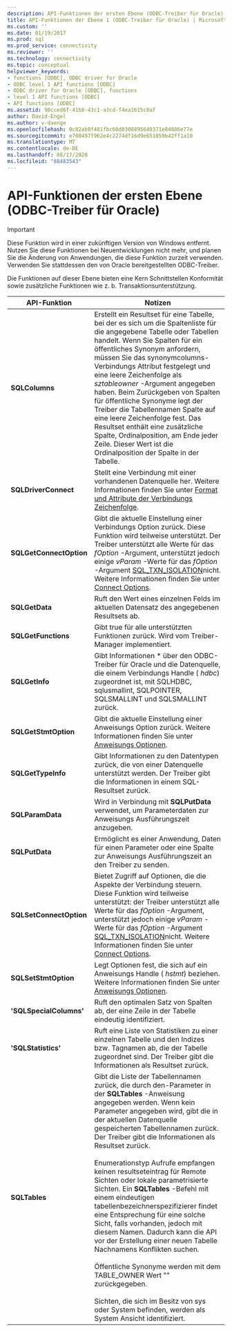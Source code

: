 ```yaml
---
description: API-Funktionen der ersten Ebene (ODBC-Treiber für Oracle)
title: API-Funktionen der Ebene 1 (ODBC-Treiber für Oracle) | Microsoft-Dokumentation
ms.custom: ''
ms.date: 01/19/2017
ms.prod: sql
ms.prod_service: connectivity
ms.reviewer: ''
ms.technology: connectivity
ms.topic: conceptual
helpviewer_keywords:
- functions [ODBC], ODBC driver for Oracle
- ODBC level 1 API functions [ODBC]
- ODBC driver for Oracle [ODBC], functions
- level 1 API functions [ODBC]
- API functions [ODBC]
ms.assetid: 98cced6f-41b8-43c1-a3cd-f4ea1615c0af
author: David-Engel
ms.author: v-daenge
ms.openlocfilehash: 0c82ab0f481fbc60d0308895640371e84886e77e
ms.sourcegitcommit: e700497f962e4c2274df16d9e651059b42ff1a10
ms.translationtype: MT
ms.contentlocale: de-DE
ms.lasthandoff: 08/17/2020
ms.locfileid: "88483543"
---
```

# <a name="level-1-api-functions-odbc-driver-for-oracle"></a>API-Funktionen der ersten Ebene (ODBC-Treiber für Oracle)
> [!IMPORTANT]  
>  Diese Funktion wird in einer zukünftigen Version von Windows entfernt. Nutzen Sie diese Funktionen bei Neuentwicklungen nicht mehr, und planen Sie die Änderung von Anwendungen, die diese Funktion zurzeit verwenden. Verwenden Sie stattdessen den von Oracle bereitgestellten ODBC-Treiber.  
  
 Die Funktionen auf dieser Ebene bieten eine Kern Schnittstellen Konformität sowie zusätzliche Funktionen wie z. b. Transaktionsunterstützung.  
  
|API-Funktion|Notizen|  
|------------------|-----------|  
|**SQLColumns**|Erstellt ein Resultset für eine Tabelle, bei der es sich um die Spaltenliste für die angegebene Tabelle oder Tabellen handelt. Wenn Sie Spalten für ein öffentliches Synonym anfordern, müssen Sie das synonymcolumns-Verbindungs Attribut festgelegt und eine leere Zeichenfolge als *sztableowner* -Argument angegeben haben. Beim Zurückgeben von Spalten für öffentliche Synonyme legt der Treiber die Tabellennamen Spalte auf eine leere Zeichenfolge fest. Das Resultset enthält eine zusätzliche Spalte, Ordinalposition, am Ende jeder Zeile. Dieser Wert ist die Ordinalposition der Spalte in der Tabelle.|  
|**SQLDriverConnect**|Stellt eine Verbindung mit einer vorhandenen Datenquelle her. Weitere Informationen finden Sie unter [Format und Attribute der Verbindungs Zeichenfolge](../../odbc/microsoft/connection-string-format-and-attributes.md).|  
|**SQLGetConnectOption**|Gibt die aktuelle Einstellung einer Verbindungs Option zurück. Diese Funktion wird teilweise unterstützt. Der Treiber unterstützt alle Werte für das *fOption* -Argument, unterstützt jedoch einige *vParam* -Werte für das *fOption* -Argument [SQL_TXN_ISOLATION](../../odbc/microsoft/connect-options.md)nicht. Weitere Informationen finden Sie unter [Connect Options](../../odbc/microsoft/connect-options.md).|  
|**SQLGetData**|Ruft den Wert eines einzelnen Felds im aktuellen Datensatz des angegebenen Resultsets ab.|  
|**SQLGetFunctions**|Gibt true für alle unterstützten Funktionen zurück. Wird vom Treiber-Manager implementiert.|  
|**SQLGetInfo**|Gibt Informationen \* über den ODBC-Treiber für Oracle und die Datenquelle, die einem Verbindungs Handle ( *hdbc*) zugeordnet ist, mit SQLHDBC, sqlusmallint, SQLPOINTER, SQLSMALLINT und SQLSMALLINT zurück.|  
|**SQLGetStmtOption**|Gibt die aktuelle Einstellung einer Anweisungs Option zurück. Weitere Informationen finden Sie unter [Anweisungs Optionen](../../odbc/microsoft/statement-options.md).|  
|**SQLGetTypeInfo**|Gibt Informationen zu den Datentypen zurück, die von einer Datenquelle unterstützt werden. Der Treiber gibt die Informationen in einem SQL-Resultset zurück.|  
|**SQLParamData**|Wird in Verbindung mit **SQLPutData** verwendet, um Parameterdaten zur Anweisungs Ausführungszeit anzugeben.|  
|**SQLPutData**|Ermöglicht es einer Anwendung, Daten für einen Parameter oder eine Spalte zur Anweisungs Ausführungszeit an den Treiber zu senden.|  
|**SQLSetConnectOption**|Bietet Zugriff auf Optionen, die die Aspekte der Verbindung steuern. Diese Funktion wird teilweise unterstützt: der Treiber unterstützt alle Werte für das *fOption* -Argument, unterstützt jedoch einige *vParam* -Werte für das *fOption* -Argument [SQL_TXN_ISOLATION](../../odbc/microsoft/connect-options.md)nicht. Weitere Informationen finden Sie unter [Connect Options](../../odbc/microsoft/connect-options.md).|  
|**SQLSetStmtOption**|Legt Optionen fest, die sich auf ein Anweisungs Handle ( *hstmt*) beziehen. Weitere Informationen finden Sie unter [Anweisungs Optionen](../../odbc/microsoft/statement-options.md).|  
|**'SQLSpecialColumns'**|Ruft den optimalen Satz von Spalten ab, der eine Zeile in der Tabelle eindeutig identifiziert.|  
|**'SQLStatistics'**|Ruft eine Liste von Statistiken zu einer einzelnen Tabelle und den Indizes bzw. Tagnamen ab, die der Tabelle zugeordnet sind. Der Treiber gibt die Informationen als Resultset zurück.|  
|**SQLTables**|Gibt die Liste der Tabellennamen zurück, die durch den-Parameter in der **SQLTables** -Anweisung angegeben werden. Wenn kein Parameter angegeben wird, gibt die in der aktuellen Datenquelle gespeicherten Tabellennamen zurück. Der Treiber gibt die Informationen als Resultset zurück.<br /><br /> Enumerationstyp Aufrufe empfangen keinen resultseteintrag für Remote Sichten oder lokale parametrisierte Sichten. Ein **SQLTables** -Befehl mit einem eindeutigen tabellenbezeichnerspezifizierer findet eine Entsprechung für eine solche Sicht, falls vorhanden, jedoch mit diesem Namen. Dadurch kann die API vor der Erstellung einer neuen Tabelle Nachnamens Konflikten suchen.<br /><br /> Öffentliche Synonyme werden mit dem TABLE_OWNER Wert "" zurückgegeben.<br /><br /> Sichten, die sich im Besitz von sys oder System befinden, werden als System Ansicht identifiziert.|
